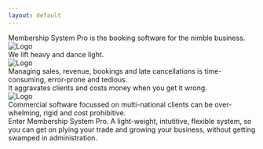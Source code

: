```yaml
---
layout: default
---
```


<section class='navbar-space' id='test'>
  <div class="canvas canvas-text canvas-black canvas-embossed mt-0">
    Membership System Pro is the booking software for the nimble business.
  </div>

  <div class="canvas canvas-image canvas-gray100 canvas-embossed my-2">
    <img class= 'feature' src="<%= relative_url '/images/booking_page.png' %>" alt="Logo" />
  </div>

  <div class="canvas canvas-text canvas-black canvas-embossed">
    We lift heavy and dance light.
  </div>

  <div class="canvas canvas-image canvas-gray100 canvas-embossed my-2">
    <img class= 'feature' src="<%= relative_url '/images/modification_freeze.png' %>" alt="Logo" />
  </div>

  <div class="canvas canvas-text canvas-black canvas-embossed">
    Managing sales, revenue, bookings and late cancellations is time-consuming, error-prone and tedious.
  </div>
  <div class="canvas canvas-text canvas-black canvas-embossed">
    It aggravates clients and costs money when you get it wrong.
  </div>

  <div class="canvas canvas-image canvas-gray100 canvas-embossed my-2">
    <img class= 'feature' src="<%= relative_url '/images/class_attendance.png' %>" alt="Logo" />
  </div>

  <div class="canvas canvas-text canvas-black canvas-embossed">
    Commercial software focussed on multi-national clients can be over-whelming, rigid and cost prohibitive.
  </div>

  <div class="canvas canvas-text canvas-black canvas-embossed mb-3">
    Enter Membership System Pro. A light-weight, intutitive, flexible system, so you can get on plying your trade and growing your business, without getting swamped in administration.
  </div>
</section>  